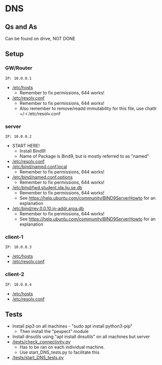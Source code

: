 # DNS
## Qs and As
Can be found on drive, NOT DONE
## Setup
### GW/Router
```IP: 10.0.0.1```

* [/etc/hosts](../2-DNS/gw/etc/hosts)
    * Remember to fix permissions, 644 works!
* [/etc/resolv.conf](../2-DNS/gw/etc/resolv.conf)
    * Remember to fix permissions, 644 works!
    * Also remember to remove/readd immutability for this file, use chattr +/-i /etc/resolv.conf

### server
```IP: 10.0.0.2```

* START HERE!
    * Install Bind9!
    * Name of Package is Bind9, but is mostly referred to as "named"
* [/etc/resolv.conf](../2-DNS/server/etc/resolv.conf)
* [/etc/bind/named.conf.local](../2-DNS/server/etc/bind/named.conf.local)
    * Remember to fix permissions, 644 works!
* [/etc/bind/named.conf.options](../2-DNS/server/etc/bind/named.conf.options)
    * Remember to fix permissions, 644 works!  
* [/etc/bind/fwd.student.ida.liu.se.db](../2-DNS/server/etc/bind/fwd.student.ida.liu.se.db)  
    * Remember to fix permissions, 644 works!  
    * See https://help.ubuntu.com/community/BIND9ServerHowto for an explanation
* [/etc/bind/rev.0.0.10.in-addr.arpa.db](../2-DNS/server/etc/bind/rev.0.0.10.in-addr.arpa.db)  
    * Remember to fix permissions, 644 works!  
    * See https://help.ubuntu.com/community/BIND9ServerHowto for an explanation
       
### client-1
```IP: 10.0.0.3```

* [/etc/hosts](../2-DNS/client-1/etc/hosts)
* [/etc/resolv.conf](../2-DNS/client-1/etc/resolv.conf)

### client-2
```IP: 10.0.0.4```

* [/etc/hosts](../2-DNS/client-2/etc/hosts)
* [/etc/resolv.conf](../2-DNS/client-2/etc/resolv.conf)

## Tests
* Install pip3 on all machines - "sudo apt install python3-pip"
    * Then install the "pexpect" module
* Install dnsutils using "apt install dnsutils" on all machines but server
* [/tests/check_connectivity.py](../2-DNS/tests/check_connectivity.py)
    * Has to be ran on each individual machine. 
    * Use start_DNS_tests.py to facilitate this
* [/tests/start_DNS_tests.py](../2-DNS/tests/start_DNS_tests.py)